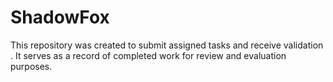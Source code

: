 # ShadowFox
This repository was created to submit assigned tasks and receive validation . It serves as a record of completed work for review and evaluation purposes.
